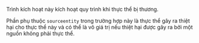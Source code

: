 Trình kích hoạt này kích hoạt quy trình khi thực thể bị thương.

Phần phụ thuộc `sourceentity` trong trường hợp này là thực thể gây ra thiệt hại cho thực thể này và có thể là vô giá trị nếu thiệt hại được gây ra bởi một nguồn không phải thực thể.